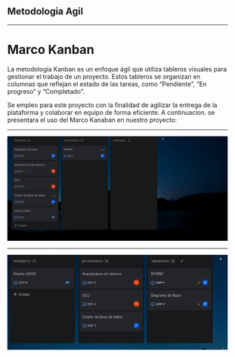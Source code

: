 ## Metodologia Agil

---

# Marco Kanban

La metodología Kanban es un enfoque ágil que utiliza tableros visuales para gestionar el trabajo de un proyecto. Estos tableros se organizan en columnas que reflejan el estado de las tareas, como “Pendiente”, “En progreso” y “Completado”.

Se empleo para este proyecto con la finalidad de agilizar la entrega de la plataforma y colaborar en equipo de forma eficiente. A continuacion. se presentara el uso del Marco Kanaban en nuestro proyecto:

---

![inicio](/docs/kanban/avance1.png)

---

![progreso](/docs/kanban/avance2.png)
